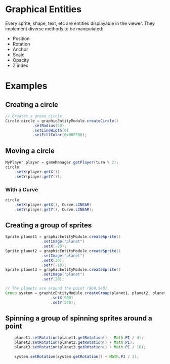# Graphical Entities

Every sprite, shape, text, etc are entities displayable in the viewer. They implement diverse methods to be manipulated:

- Position
- Rotation
- Anchor
- Scale
- Opacity
- Z index

# Examples

## Creating a circle
```java
// Creates a green circle
Circle circle = graphicEntityModule.createCircle()
			.setRadius(50)
			.setLineWidth(0)
			.setFillColor(0x00FF00);
```
## Moving a circle
```java
MyPlayer player = gameManager.getPlayer(turn % 2);
circle
	.setX(player.getX())
	.setY(player.getY());
```
### With a Curve
```java
circle
	.setX(player.getX(), Curve.LINEAR)
	.setY(player.getY(), Curve.LINEAR);
```
## Creating a group of sprites
```java
Sprite planet1 = graphicEntityModule.createSprite()
				.setImage("planet")
				.setX(-20);
Sprite planet2 = graphicEntityModule.createSprite()
				.setImage("planet")
				.setX(30);
				.setY(-10);
Sprite planet3 = graphicEntityModule.createSprite()
				.setImage("planet")
				.setY(20);

// The planets are around the point (960,540).
Group system = graphicEntityModule.createGroup(planet1, planet2, planet3)
					.setX(960)
					.setY(540);
```

## Spinning a group of spinning sprites around a point
```java
	planet1.setRotation(planet1.getRotation() - Math.PI / 4);
	planet2.setRotation(planet2.getRotation() + Math.PI);
	planet3.setRotation(planet3.getRotation() + Math.PI / 16);
	
	system.setRotation(system.getRotation() + Math.PI / 2);
```
